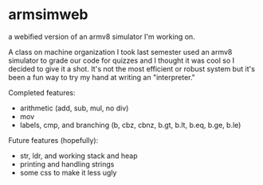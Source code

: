 # armsimweb
a webified version of an armv8 simulator I'm working on.

A class on machine organization I took last semester used an armv8 simulator to grade our code for quizzes
and I thought it was cool so I decided to give it a shot. It's not the most efficient or robust system but
it's been a fun way to try my hand at writing an "interpreter."

Completed features:
 - arithmetic (add, sub, mul, no div)
 - mov
 - labels, cmp, and branching (b, cbz, cbnz, b.gt, b.lt, b.eq, b.ge, b.le)

Future features (hopefully):
 - str, ldr, and working stack and heap
 - printing and handling strings
 - some css to make it less ugly
